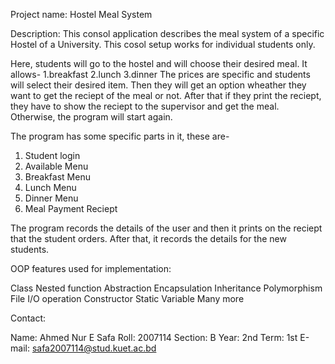 Project name: Hostel Meal System

Description: This consol application describes the meal system of a specific Hostel of a University. This cosol setup works for individual students only.

Here, students will go to the hostel and will choose their desired meal. It allows-
 1.breakfast
 2.lunch
 3.dinner
The prices are specific and students will select their desired item.
Then they will get an option wheather they want to get the reciept of the meal or not.
After that if they print the reciept, they have to show the reciept to the supervisor and get the meal.
Otherwise, the program will start again.

The program has some specific parts in it, these are-

1. Student login
2. Available Menu
3. Breakfast Menu
4. Lunch Menu
5. Dinner Menu
6. Meal Payment Reciept

The program records the details of the user and then it prints on the reciept that the student orders.
After that, it records the details for the new students. 

OOP features used for implementation:

Class
Nested function
Abstraction
Encapsulation
Inheritance
Polymorphism
File I/O operation
Constructor
Static Variable
Many more

Contact:

Name: Ahmed Nur E Safa
Roll: 2007114
Section: B
Year: 2nd
Term: 1st
E-mail: safa2007114@stud.kuet.ac.bd



